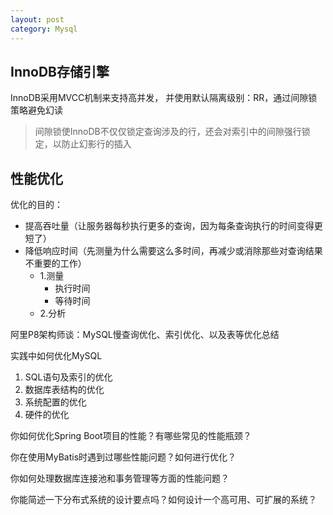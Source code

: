 ```yaml
---
layout: post
category: Mysql
---
```


## InnoDB存储引擎
InnoDB采用MVCC机制来支持高并发， 并使用默认隔离级别：RR，通过间隙锁策略避免幻读

> 间隙锁使InnoDB不仅仅锁定查询涉及的行，还会对索引中的间隙强行锁定，以防止幻影行的插入

## 性能优化
优化的目的：
- 提高吞吐量（让服务器每秒执行更多的查询，因为每条查询执行的时间变得更短了）
- 降低响应时间（先测量为什么需要这么多时间，再减少或消除那些对查询结果不重要的工作）
  - 1.测量
    - 执行时间
    - 等待时间
  - 2.分析


阿里P8架构师谈：MySQL慢查询优化、索引优化、以及表等优化总结

实践中如何优化MySQL
1. SQL语句及索引的优化
2. 数据库表结构的优化
3. 系统配置的优化
4. 硬件的优化


你如何优化Spring Boot项目的性能？有哪些常见的性能瓶颈？

你在使用MyBatis时遇到过哪些性能问题？如何进行优化？

你如何处理数据库连接池和事务管理等方面的性能问题？

你能简述一下分布式系统的设计要点吗？如何设计一个高可用、可扩展的系统？